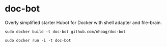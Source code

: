 doc-bot
=======

Overly simplified starter Hubot for Docker with shell adapter and file-brain.

```
sudo docker build -t doc-bot github.com/nhoag/doc-bot
```

```
sudo docker run -i -t doc-bot
```

